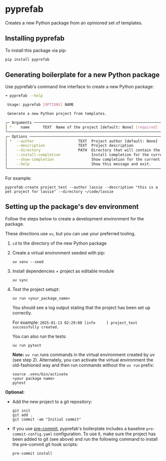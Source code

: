 # pyprefab

Creates a new Python package from an opinioned set of templates.

## Installing pyprefab

To install this package via pip:

```bash
pip install pyprefab
```

## Generating boilerplate for a new Python package

Use pyprefab's command line interface to create a new Python package:

```bash
➜ pyprefab --help

 Usage: pyprefab [OPTIONS] NAME

 Generate a new Python project from templates.

╭─ Arguments ───────────────────────────────────────────────────────────────────────────────────────────────────────────────────╮
│ *    name      TEXT  Name of the project [default: None] [required]                                                           │
╰───────────────────────────────────────────────────────────────────────────────────────────────────────────────────────────────╯
╭─ Options ─────────────────────────────────────────────────────────────────────────────────────────────────────────────────────╮
│ *  --author                    TEXT  Project author [default: None] [required]                                                │
│    --description               TEXT  Project description                                                                      │
│    --directory                 PATH  Directory that will contain the project (defaults to current directory) [default: None]  │
│    --install-completion              Install completion for the current shell.                                                │
│    --show-completion                 Show completion for the current shell, to copy it or customize the installation.         │
│    --help                            Show this message and exit.                                                              │
╰───────────────────────────────────────────────────────────────────────────────────────────────────────────────────────────────╯
```

For example:

```
pyprefab-create project_test --author lassie --description "this is a pet project for lassie" --directory ~/code/lassie
```

## Setting up the package's dev environment

Follow the steps below to create a development environment for the package.

These directions use `uv`, but you can use your preferred tooling.

1. `cd` to the directory of the new Python package

2. Create a virtual environment seeded with pip:

    ```script
    uv venv --seed
    ```

3. Install dependencies + project as editable module

    ```script
    uv sync
    ```

4. Test the project setupt:

    ```script
    uv run <your_package_name>
    ```

    You should see a log output stating that the project has been set up correctly.

    For example:
    `2025-01-13 02:29:08 [info     ] project_test successfully created.`

    You can also run the tests:

    ```script
    uv run pytest
    ```

    **Note:** `uv run` runs commands in the virtual environment created by uv
    (see step 2). Alternately, you can activate the virtual environment the
    old-fashioned way and then run commands without the `uv run` prefix:

    ```script
    source .venv/bin/activate
    <your package name>
    pytest
    ```

**Optional:**

- Add the new project to a git repository:

    ```script
    git init
    git add .
    git commit -am "Initial commit"
    ```

- If you use [pre-commit](https://pre-commit.com/), pyprefab's boilerplate
includes a baseline `pre-commit-config.yaml` configuration. To use it, make
sure the project has been added to git (see above) and run the following
command to install the pre-commit git hook scripts:

    ```script
    pre-commit install
    ```
